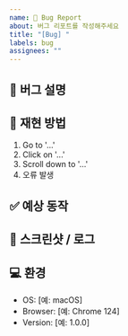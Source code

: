 ```yaml
---
name: 🐞 Bug Report
about: 버그 리포트를 작성해주세요
title: "[Bug] "
labels: bug
assignees: ""
---
```


## 🐛 버그 설명

<!-- 발생한 버그를 간단히 설명해주세요 -->

## 🔁 재현 방법

1. Go to '...'
2. Click on '...'
3. Scroll down to '...'
4. 오류 발생

## ✅ 예상 동작

<!-- 기대한 동작을 설명해주세요 -->

## 📸 스크린샷 / 로그

<!-- 필요하다면 스크린샷, 에러 로그 첨부 -->

## 💻 환경

- OS: [예: macOS]
- Browser: [예: Chrome 124]
- Version: [예: 1.0.0]
